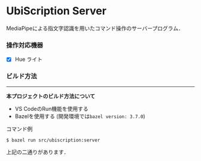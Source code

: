 # UbiScription Server
MediaPipeによる指文字認識を用いたコマンド操作のサーバープログラム．  
### **操作対応機器**  
- [x] Hue ライト

### **ビルド方法**
---
**本プロジェクトのビルド方法について**  
- VS CodeのRun機能を使用する  
- Bazelを使用する (開発環境では```bazel version: 3.7.0```)

コマンド例  
```
$ bazel run src/ubiscription:server
```
上記の二通りがあります．
